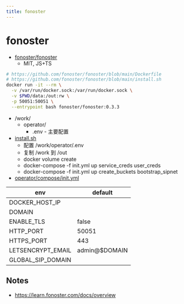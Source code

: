 ```yaml
---
title: fonoster
---
```


# fonoster

- [fonoster/fonoster](https://github.com/fonoster/fonoster)
  - MIT, JS+TS

```bash
# https://github.com/fonoster/fonoster/blob/main/Dockerfile
# https://github.com/fonoster/fonoster/blob/main/install.sh
docker run -it --rm \
  -v /var/run/docker.sock:/var/run/docker.sock \
  -v $PWD/data:/out:rw \
  -p 50051:50051 \
  --entrypoint bash fonoster/fonoster:0.3.3
```

- /work/
  - operator/
    - .env - 主要配置
- [install.sh](https://github.com/fonoster/fonoster/blob/main/install.sh)
  - 配置 /work/operator/.env
  - 复制 /work 到 /out
  - docker volume create
  - docker-compose -f init.yml up service_creds user_creds
  - docker-compose -f init.yml up create_buckets bootstrap_sipnet
- [operator/compose/init.yml](https://github.com/fonoster/fonoster/blob/main/operator/compose/init.yml)

| env               | default       |
| ----------------- | ------------- |
| DOCKER_HOST_IP    |
| DOMAIN            |
| ENABLE_TLS        | false         |
| HTTP_PORT         | 50051         |
| HTTPS_PORT        | 443           |
| LETSENCRYPT_EMAIL | admin@$DOMAIN |
| GLOBAL_SIP_DOMAIN |

## Notes

- https://learn.fonoster.com/docs/overview
